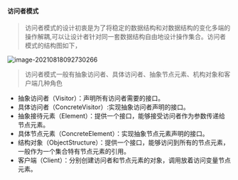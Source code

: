 #### 访问者模式

> 访问者模式的设计初衷是为了将稳定的数据结构和对数据结构的变化多端的操作解耦,可以让设计者针对同一套数据结构自由地设计操作集合。访问者模式的结构图如下，

![image-20210818092730266](./image-20210818092730266.png)

> 访问者模式一般有抽象访问者、具体访问者、抽象节点元素、机构对象和客户端几种角色

- 抽象访问者（Visitor）：声明所有访问者需要的接口。
- 具体访问者（ConcreteVisitor）:实现抽象访问者声明的接口。
- 抽象接待元素（Element）：提供一个接口，能够接受访问者作为参数传递给节点元素。
- 具体节点元素（ConcreteElement）：实现抽象节点元素声明的接口。
- 结构对象（ObjectStructure）：提供一个接口，能够访问到所有的节点元素，一般作为一个集合特有节点元素的引用。
- 客户端（Client）：分别创建访问者和节点元素的对象，调用放着访问变量节点元素。